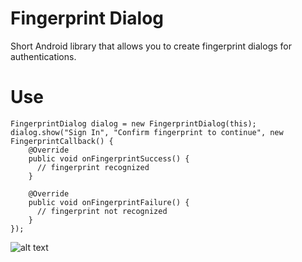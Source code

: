 # Fingerprint Dialog

Short Android library that allows you to create fingerprint dialogs for authentications.

# Use

    FingerprintDialog dialog = new FingerprintDialog(this);
    dialog.show("Sign In", "Confirm fingerprint to continue", new FingerprintCallback() {
        @Override
        public void onFingerprintSuccess() {
          // fingerprint recognized
        }

        @Override
        public void onFingerprintFailure() {
          // fingerprint not recognized
        }
    });

![alt text](https://oc.aflak.me/index.php/s/Y1MQO19nLolUNp0/download)
